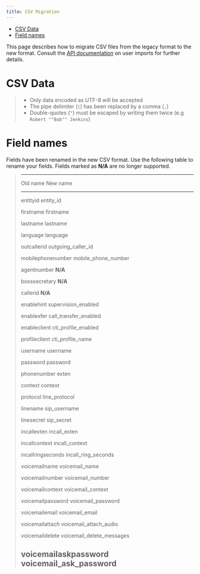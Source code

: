 ```yaml
---
title: CSV Migration
---
```


-   [CSV Data](#csv-data)
-   [Field names](#field-names)

This page describes how to migrate CSV files from the legacy format to
the new format. Consult the [API
documentation](http://api.wazo.community) on user imports for further
details.

CSV Data
========

> -   Only data encoded as UTF-8 will be accepted
> -   The pipe delimiter (`|`) has been replaced by a comma (`,`)
> -   Double-quotes (`"`) must be escaped by writing them twice (e.g
>     `Robert ""Bob"" Jenkins`)

Field names
===========

Fields have been renamed in the new CSV format. Use the following table
to rename your fields. Fields marked as **N/A** are no longer supported.

>   ----------------------------------------------------
>   Old name               New name
>   ---------------------- -----------------------------
>   entityid               entity\_id
>
>   firstname              firstname
>
>   lastname               lastname
>
>   language               language
>
>   outcallerid            outgoing\_caller\_id
>
>   mobilephonenumber      mobile\_phone\_number
>
>   agentnumber            **N/A**
>
>   bosssecretary          **N/A**
>
>   callerid               **N/A**
>
>   enablehint             supervision\_enabled
>
>   enablexfer             call\_transfer\_enabled
>
>   enableclient           cti\_profile\_enabled
>
>   profileclient          cti\_profile\_name
>
>   username               username
>
>   password               password
>
>   phonenumber            exten
>
>   context                context
>
>   protocol               line\_protocol
>
>   linename               sip\_username
>
>   linesecret             sip\_secret
>
>   incallexten            incall\_exten
>
>   incallcontext          incall\_context
>
>   incallringseconds      incall\_ring\_seconds
>
>   voicemailname          voicemail\_name
>
>   voicemailnumber        voicemail\_number
>
>   voicemailcontext       voicemail\_context
>
>   voicemailpassword      voicemail\_password
>
>   voicemailemail         voicemail\_email
>
>   voicemailattach        voicemail\_attach\_audio
>
>   voicemaildelete        voicemail\_delete\_messages
>
>   voicemailaskpassword   voicemail\_ask\_password
>   ----------------------------------------------------
